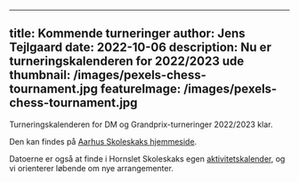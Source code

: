  ---
title: Kommende turneringer
author: Jens Tejlgaard
date: 2022-10-06
description: Nu er turneringskalenderen for 2022/2023 ude
thumbnail: /images/pexels-chess-tournament.jpg
featureImage: /images/pexels-chess-tournament.jpg
---

Turneringskalenderen for DM og Grandprix-turneringer 2022/2023 klar.

Den kan findes på [Aarhus Skoleskaks hjemmeside](http://aarhusskoleskak.dk/). 

Datoerne er også at finde i Hornslet Skoleskaks egen [aktivitetskalender](/aktivitetskalender), og vi orienterer løbende om nye arrangementer. 